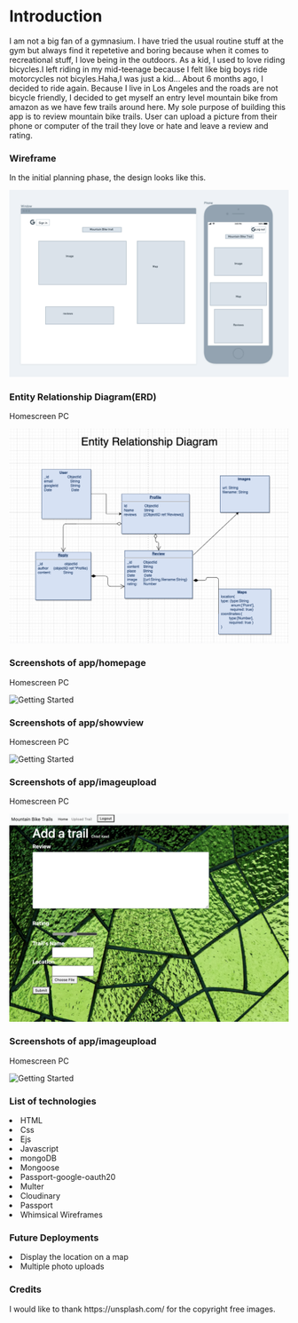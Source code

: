 <h1> Introduction</h1>

I am not a big fan of a gymnasium. I have tried the usual routine stuff at the gym but always find it repetetive and boring because when it comes to recreational  stuff, I love being in the outdoors. As a kid, I used to love riding bicycles.I left riding  in my mid-teenage because I felt like  big boys ride motorcycles not bicyles.Haha,I was just a kid...
About 6 months ago, I decided to ride again. Because I live in Los Angeles and the roads are not bicycle friendly, I decided to get myself an entry level mountain bike from amazon as we have few trails around here.
My sole purpose of building this app is to review mountain bike trails. User can upload a picture from their phone or computer of the trail they love or hate and leave a review and rating.

<h3>Wireframe</h3>
In the initial planning phase, the design looks like this.

![Getting Started](/img/WireFrame.png)


<h3>Entity Relationship Diagram(ERD)</h3>
<p>Homescreen PC</p>

![Getting Started](/img/ERD.png)


<h3>Screenshots of app/homepage</h3>
<p>Homescreen PC</p>

![Getting Started](/img/app-screenshot1.png)

<h3>Screenshots of app/showview</h3>
<p>Homescreen PC</p>

![Getting Started](/img/show-view.png)

<h3>Screenshots of app/imageupload</h3>
<p>Homescreen PC</p>

![Getting Started](/img/upload-page.png)

<h3>Screenshots of app/imageupload</h3>
<p>Homescreen PC</p>

![Getting Started](/img/trail-edit.png)

<h3>List of technologies</h3>
<li> HTML</li>
<li>Css </li>
<li>Ejs</li>
<li>Javascript </li>
<li>mongoDB</li>
<li>Mongoose</li>
<li>Passport-google-oauth20</li>
<li>Multer</li>
<li>Cloudinary</li>
<li>Passport</li>
<li> Whimsical Wireframes</li>


<h3>Future Deployments</h3>


<li>Display the location on  a map </li>
<li>Multiple photo uploads</li>

<h3>Credits</h3>
I would like to thank https://unsplash.com/ for the copyright free images.
